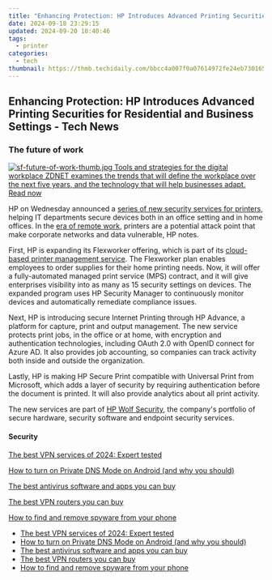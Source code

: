 ```yaml
---
title: "Enhancing Protection: HP Introduces Advanced Printing Securities for Residential and Business Settings - Tech News"
date: 2024-09-18 23:29:15
updated: 2024-09-20 10:40:46
tags:
  - printer
categories:
  - tech
thumbnail: https://thmb.techidaily.com/bbcc4a007f0a07614972fe24eb730165421ff81b1eea5d7fad50043a76fd78c0.jpg
---
```


## Enhancing Protection: HP Introduces Advanced Printing Securities for Residential and Business Settings - Tech News

### The future of work

[![sf-future-of-work-thumb.jpg](https://www.zdnet.com/a/img/resize/78353a517171cb826055d0f94c1d2398cbc3264e/2021/03/25/cd635b3f-01f4-4d54-8934-4ccb1f407e52/sf-future-of-work-thumb.jpg?auto=webp&fit=crop&frame=1&height=238.5&width=459) Tools and strategies for the digital workplace ZDNET examines the trends that will define the workplace over the next five years, and the technology that will help businesses adapt.  Read now](https://www.zdnet.com/collection/the-future-of-work-tools-and-strategies-for-the-digital-workplace/)

HP on Wednesday announced a [series of new security services for printers](https://www.globenewswire.com/news-release/2021/05/12/2227994/0/en/HP-Introduces-Hybrid-Work-Print-Solutions-with-HP-Wolf-Security.html), helping IT departments secure devices both in an office setting and in home offices. In the [era of remote work](https://www.zdnet.com/article/your-working-day-will-never-be-the-same-again-heres-what-might-replace-it/), printers are a potential attack point that make corporate networks and data vulnerable, HP notes. 

First, HP is expanding its Flexworker offering, which is part of its [cloud-based printer management service](https://www.zdnet.com/article/hp-introduces-new-cloud-based-printer-management-service/). The Flexworker plan enables employees to order supplies for their home printing needs. Now, it will offer a fully-automated managed print service (MPS) contract, and it will give enterprises visibility into as many as 15 security settings on devices. The expanded program uses HP Security Manager to continuously monitor devices and automatically remediate compliance issues.

Next, HP is introducing secure Internet Printing through HP Advance, a platform for capture, print and output management. The new service protects print jobs, in the office or at home, with encryption and authentication technologies, including OAuth 2.0 with OpenID connect for Azure AD. It also provides job accounting, so companies can track activity both inside and outside the organization.

Lastly, HP is making HP Secure Print compatible with Universal Print from Microsoft, which adds a layer of security by requiring authentication before the document is printed. It will also provide analytics about all print activity.

The new services are part of [HP Wolf Security](http://hp.com/wolf), the company's portfolio of secure hardware, security software and endpoint security services.

#### Security

[The best VPN services of 2024: Expert tested](https://www.zdnet.com/article/best-vpn/ "The best VPN services of 2024: Expert tested")

[How to turn on Private DNS Mode on Android (and why you should)](https://www.zdnet.com/article/how-to-turn-on-private-dns-mode-on-android-and-why-you-should/ "How to turn on Private DNS Mode on Android (and why you should)")

[The best antivirus software and apps you can buy](https://www.zdnet.com/article/best-antivirus/ "The best antivirus software and apps you can buy")

[The best VPN routers you can buy](https://www.zdnet.com/article/best-vpn-router/ "The best VPN routers you can buy")

[How to find and remove spyware from your phone](https://www.zdnet.com/article/how-to-find-and-remove-spyware-from-your-phone/ "How to find and remove spyware from your phone")

* [The best VPN services of 2024: Expert tested](https://www.zdnet.com/article/best-vpn/ "The best VPN services of 2024: Expert tested")
* [How to turn on Private DNS Mode on Android (and why you should)](https://www.zdnet.com/article/how-to-turn-on-private-dns-mode-on-android-and-why-you-should/ "How to turn on Private DNS Mode on Android (and why you should)")
* [The best antivirus software and apps you can buy](https://www.zdnet.com/article/best-antivirus/ "The best antivirus software and apps you can buy")
* [The best VPN routers you can buy](https://www.zdnet.com/article/best-vpn-router/ "The best VPN routers you can buy")
* [How to find and remove spyware from your phone](https://www.zdnet.com/article/how-to-find-and-remove-spyware-from-your-phone/ "How to find and remove spyware from your phone")

<ins class="adsbygoogle"
     style="display:block"
     data-ad-format="autorelaxed"
     data-ad-client="ca-pub-7571918770474297"
     data-ad-slot="1223367746"></ins>



<ins class="adsbygoogle"
     style="display:block"
     data-ad-client="ca-pub-7571918770474297"
     data-ad-slot="8358498916"
     data-ad-format="auto"
     data-full-width-responsive="true"></ins>
